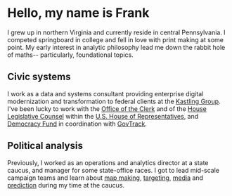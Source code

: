 # Hello, my name is Frank 


I grew up in northern Virginia and currently reside in central Pennsylvania. I competed springboard in college and fell in love with print making at some point. My early interest in analytic philosophy lead me down the rabbit hole of maths-- particularly, foundational topics.

## Civic systems
I work as a data and systems consultant providing enterprise digital modernization and transformation to federal clients at the [Kastling Group](https://kastling.com/). I've been lucky to work with the [Office of the Clerk](https://clerk.house.gov/) and of the [House Legislative Counsel](https://legcounsel.house.gov/) within the [U.S. House of Representatives](), and [Democracy Fund](https://democracyfund.org/) in coordination with [GovTrack](https://www.govtrack.us/).

## Political analysis
Previously, I worked as an operations and analytics director at a state caucus, and manager for some state-office races. I got to lead mid-scale campaign teams and learn about [map making](https://github.com/fburdell/maps), [targeting](https://github.com/fburdell/franklinbot/tree/master/targeting), [media](https://github.com/fburdell/franklinbot/tree/master/tv) and [prediction](https://github.com/fburdell/score_voter) during my time at the caucus.

